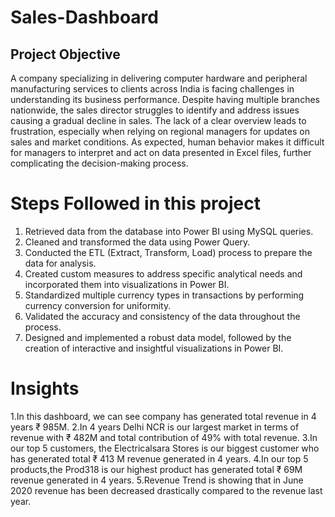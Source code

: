 # Sales-Dashboard
## Project Objective
A company specializing in delivering computer hardware and peripheral manufacturing services to clients across India is facing challenges in understanding its business performance. Despite having multiple branches nationwide, the sales director struggles to identify and address issues causing a gradual decline in sales. The lack of a clear overview leads to frustration, especially when relying on regional managers for updates on sales and market conditions. As expected, human behavior makes it difficult for managers to interpret and act on data presented in Excel files, further complicating the decision-making process.
# Steps Followed in this project
1. Retrieved data from the database into Power BI using MySQL queries.
2. Cleaned and transformed the data using Power Query.
3. Conducted the ETL (Extract, Transform, Load) process to prepare the data for analysis.
4. Created custom measures to address specific analytical needs and incorporated them into visualizations in Power BI.
5. Standardized multiple currency types in transactions by performing currency conversion for uniformity.
6. Validated the accuracy and consistency of the data throughout the process.
7. Designed and implemented a robust data model, followed by the creation of interactive and insightful visualizations in Power BI.

# Insights
1.In this dashboard, we can see company has generated total revenue in 4 years ₹ 985M.
2.In 4 years Delhi NCR is our largest market in terms of revenue with ₹ 482M and total contribution of 49% with total revenue. 
3.In our top 5 customers, the Electricalsara Stores is our biggest customer who has generated total ₹ 413 M revenue generated in 4 years.
4.In our top 5 products,the Prod318 is our highest product has generated total ₹ 69M revenue generated in 4 years.
5.Revenue Trend is showing that in June 2020 revenue has been decreased drastically compared to the revenue last year. 
